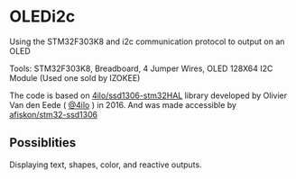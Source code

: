 # OLEDi2c
Using the STM32F303K8 and i2c communication protocol to output on an OLED

Tools: STM32F303K8, Breadboard, 4 Jumper Wires, OLED 128X64 I2C Module (Used one sold by IZOKEE)

The code is based on
[4ilo/ssd1306-stm32HAL](https://github.com/4ilo/ssd1306-stm32HAL) library
developed by Olivier Van den Eede ( [@4ilo](https://github.com/4ilo) ) in 2016. 
And was made accessible by [afiskon/stm32-ssd1306](https://github.com/afiskon/stm32-ssd1306)
## Possiblities
Displaying text, shapes, color, and reactive outputs.
